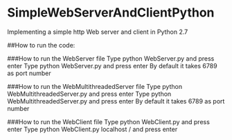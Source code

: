 # SimpleWebServerAndClientPython
Implementing a simple http Web server and client in Python 2.7

##How to run the code:

###How to run the WebServer file
 		Type python WebServer.py and press enter
		Type python WebServer.py <port number> and press enter
		By default it takes 6789 as port number

###How to run the WebMultithreadedServer file
		Type python WebMultithreadedServer.py and press enter
		Type python WebMultithreadedServer.py <port number> and press enter
		By default it takes 6789 as port number

###How to run the WebClient file
		Type python WebClient.py and press enter
		Type python WebClient.py localhost <port number> /<file required> and press enter
